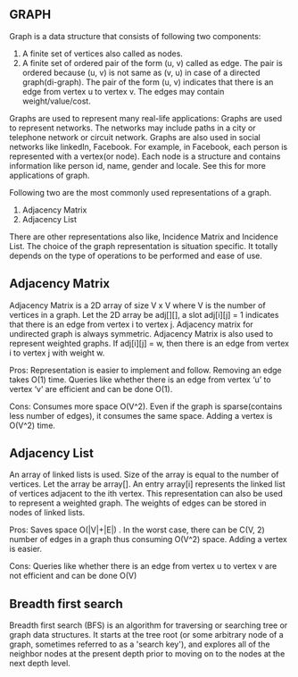 
GRAPH 
-----

Graph is a data structure that consists of following two components:
1. A finite set of vertices also called as nodes.
2. A finite set of ordered pair of the form (u, v) called as edge. The pair is ordered because (u, v) 
is not same as (v, u) in case of a directed graph(di-graph). The pair of the form (u, v) indicates 
that there is an edge from vertex u to vertex v. The edges may contain weight/value/cost.

Graphs are used to represent many real-life applications: Graphs are used to represent networks. The 
networks may include paths in a city or telephone network or circuit network. Graphs are also used in 
social networks like linkedIn, Facebook. For example, in Facebook, each person is represented with a 
vertex(or node). Each node is a structure and contains information like person id, name, gender and 
locale. See this for more applications of graph.

Following two are the most commonly used representations of a graph.

1. Adjacency Matrix
2. Adjacency List

There are other representations also like, Incidence Matrix and Incidence List. The choice of the graph 
representation is situation specific. It totally depends on the type of operations to be performed and 
ease of use.

Adjacency Matrix
----------------

Adjacency Matrix is a 2D array of size V x V where V is the number of vertices in a graph. Let the 2D 
array be adj[][], a slot adj[i][j] = 1 indicates that there is an edge from vertex i to vertex j. 
Adjacency matrix for undirected graph is always symmetric. Adjacency Matrix is also used to represent 
weighted graphs. If adj[i][j] = w, then there is an edge from vertex i to vertex j with weight w.

Pros: Representation is easier to implement and follow. Removing an edge takes O(1) time. Queries like whether there is an edge from vertex ‘u’ to vertex ‘v’ are efficient and can be done O(1).

Cons: Consumes more space O(V^2). Even if the graph is sparse(contains less number of edges), it consumes the same space. Adding a vertex is O(V^2) time.



Adjacency List
--------------

An array of linked lists is used. Size of the array is equal to the number of vertices. Let the array 
be array[]. An entry array[i] represents the linked list of vertices adjacent to the ith vertex. This 
representation can also be used to represent a weighted graph. The weights of edges can be stored in 
nodes of linked lists.


Pros: Saves space O(|V|+|E|) . In the worst case, there can be C(V, 2) number of edges in a graph thus consuming O(V^2) space. Adding a vertex is easier.

Cons: Queries like whether there is an edge from vertex u to vertex v are not efficient and can be done O(V)


Breadth first search
--------------------

Breadth first search (BFS) is an algorithm for traversing or searching tree or graph data structures. 
It starts at the tree root (or some arbitrary node of a graph, sometimes referred to as a 'search key'), 
and explores all of the neighbor nodes at the present depth prior to moving on to the nodes at the next 
depth level.
 